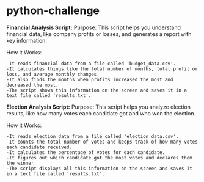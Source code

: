 # python-challenge
**Financial Analysis Script:**
Purpose:
This script helps you understand financial data, like company profits or losses, and generates a report with key information.

How it Works:

    -It reads financial data from a file called 'budget_data.csv'.
    -It calculates things like the total number of months, total profit or loss, and average monthly changes.
    -It also finds the months when profits increased the most and decreased the most.
    -The script shows this information on the screen and saves it in a text file called 'results.txt'.

**Election Analysis Script:**
Purpose:
This script helps you analyze election results, like how many votes each candidate got and who won the election.

How it Works:

    -It reads election data from a file called 'election_data.csv'.
    -It counts the total number of votes and keeps track of how many votes each candidate received.
    -It calculates the percentage of votes for each candidate.
    -It figures out which candidate got the most votes and declares them the winner.
    -The script displays all this information on the screen and saves it in a text file called 'results.txt'.
